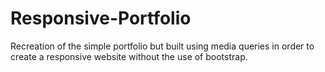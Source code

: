 # Responsive-Portfolio
Recreation of the simple portfolio but built using media queries in order to create a responsive website without the use of bootstrap.
